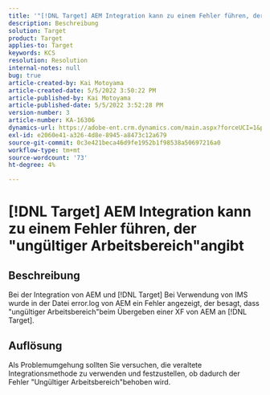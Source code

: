 ```yaml
---
title: '"[!DNL Target] AEM Integration kann zu einem Fehler führen, der "ungültiger Arbeitsbereich"angibt.'
description: Beschreibung
solution: Target
product: Target
applies-to: Target
keywords: KCS
resolution: Resolution
internal-notes: null
bug: true
article-created-by: Kai Motoyama
article-created-date: 5/5/2022 3:50:22 PM
article-published-by: Kai Motoyama
article-published-date: 5/5/2022 3:52:28 PM
version-number: 3
article-number: KA-16306
dynamics-url: https://adobe-ent.crm.dynamics.com/main.aspx?forceUCI=1&pagetype=entityrecord&etn=knowledgearticle&id=db773d0d-8bcc-ec11-a7b5-6045bd00d995
exl-id: e2060e41-a326-4d8e-8945-a8473c12a679
source-git-commit: 0c3e421beca46d9fe1952b1f98538a50697216a0
workflow-type: tm+mt
source-wordcount: '73'
ht-degree: 4%

---
```


# [!DNL Target] AEM Integration kann zu einem Fehler führen, der &quot;ungültiger Arbeitsbereich&quot;angibt

## Beschreibung


Bei der Integration von AEM und [!DNL Target] Bei Verwendung von IMS wurde in der Datei error.log von AEM ein Fehler angezeigt, der besagt, dass &quot;ungültiger Arbeitsbereich&quot;beim Übergeben einer XF von AEM an [!DNL Target].


## Auflösung


Als Problemumgehung sollten Sie versuchen, die veraltete Integrationsmethode zu verwenden und festzustellen, ob dadurch der Fehler &quot;Ungültiger Arbeitsbereich&quot;behoben wird.
